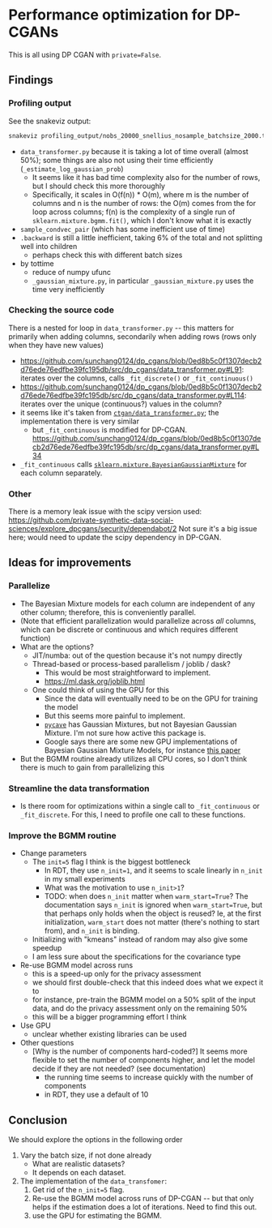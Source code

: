 

# Performance optimization for DP-CGANs

This is all using DP CGAN with `private=False`.

## Findings

### Profiling output

See the snakeviz output:
```bash
snakeviz profiling_output/nobs_20000_snellius_nosample_batchsize_2000.txt
```


- `data_transformer.py` because it is taking a lot of time overall (almost 50%); some things are also not using their time efficiently (`_estimate_log_gaussian_prob`)
    - It seems like it has bad time complexity also for the number of rows, but I should check this more thoroughly
    - Specifically, it scales in O(f(n)) * O(m), where m is the number of columns and n is the number of rows: the O(m) comes from the for loop across columns; f(n) is the complexity of a single run of `sklearn.mixture.bgmm.fit()`, which I don't know what it is exactly
- `sample_condvec_pair` (which has some inefficient use of time)
- `.backward` is still a little inefficient, taking 6% of the total and not splitting well into children
    - perhaps check this with different batch sizes
- by tottime
    - reduce of numpy ufunc
    - `_gaussian_mixture.py`, in particular `_gaussian_mixture.py` uses the time very inefficiently



### Checking the source code 

There is a nested for loop in `data_transformer.py` -- this matters for primarily when adding columns, secondarily when adding rows (rows only when they have new values)
- https://github.com/sunchang0124/dp_cgans/blob/0ed8b5c0f1307decb2d76ede76edfbe39fc195db/src/dp_cgans/data_transformer.py#L91: iterates over the columns, calls `_fit_discrete()` or `_fit_continuous()`
- https://github.com/sunchang0124/dp_cgans/blob/0ed8b5c0f1307decb2d76ede76edfbe39fc195db/src/dp_cgans/data_transformer.py#L114: iterates over the unique (continuous?) values in the column?
- it seems like it's taken from [`ctgan/data_transformer.py`](https://github.com/sdv-dev/CTGAN/blob/0de42b497eb207ba96ea8aa6f101888367de1347/ctgan/data_transformer.py#L4); the implementation there is very similar
    - but `_fit_continuous` is modified for DP-CGAN. https://github.com/sunchang0124/dp_cgans/blob/0ed8b5c0f1307decb2d76ede76edfbe39fc195db/src/dp_cgans/data_transformer.py#L34
- `_fit_continuous` calls [`sklearn.mixture.BayesianGaussianMixture`](https://scikit-learn.org/stable/modules/generated/sklearn.mixture.BayesianGaussianMixture.html) for each column separately. 

### Other 
There is a memory leak issue with the scipy version used: https://github.com/private-synthetic-data-social-sciences/explore_dpcgans/security/dependabot/2
Not sure it's a big issue here; would need to update the scipy dependency in DP-CGAN. 

## Ideas for improvements

### Parallelize
- The Bayesian Mixture models for each column are independent of any other column; therefore, this is conveniently parallel.
- (Note that efficient parallelization would parallelize across *all* columns, which can be discrete or continuous and which requires different function)
- What are the options?
    - JIT/numba: out of the question because it's not numpy directly
    - Thread-based or process-based parallelism / joblib / dask?
        - This would be most straightforward to implement.
        - https://ml.dask.org/joblib.html
    - One could think of using the GPU for this
        - Since the data will eventually need to be on the GPU for training the model
        - But this seems more painful to implement.
        - [`pycave`](https://pycave.borchero.com/index.html) has Gaussian Mixtures, but not Bayesian Gaussian Mixture. I'm not sure how active this package is.
        - Google says there are some new GPU implementations of Bayesian Gaussian Mixture Models, for instance [this paper](https://www.jstage.jst.go.jp/article/transinf/E105.D/3/E105.D_2021EDP7121/_pdf)
- But the BGMM routine already utilizes all CPU cores, so I don't think there is much to gain from parallelizing this 

### Streamline the data transformation
- Is there room for optimizations within a single call to `_fit_continuous` or `_fit_discrete`. For this, I need to profile one call to these functions.


### Improve the BGMM routine 

- Change parameters
    - The `init=5` flag I think is the biggest bottleneck
        - In RDT, they use `n_init=1`, and it seems to scale linearly in `n_init` in my small experiments
        - What was the motivation to use `n_init>1`?
        - TODO: when does `n_init` matter when `warm_start=True`? The documentation says `n_init` is ignored when `warm_start=True`, but that perhaps only holds when the object is reused? Ie, at the first initialization, `warm_start` does not matter (there's nothing to start from), and `n_init` is binding.
    - Initializing with "kmeans" instead of random may also give some speedup 
    - I am less sure about the specifications for the covariance type 
- Re-use BGMM model across runs 
    - this is a speed-up only for the privacy assessment 
    - we should first double-check that this indeed does what we expect it to
    - for instance, pre-train the BGMM model on a 50% split of the input data, and do the privacy assessment only on the remaining 50%
    - this will be a bigger programming effort I think
- Use GPU 
    - unclear whether existing libraries can be used 
- Other questions
    - [Why is the number of components hard-coded?] It seems more flexible to set the number of components higher, and let the model decide if they are not needed? (see documentation)
        - the running time seems to increase quickly with the number of components
        - in RDT, they use a default of 10

## Conclusion

We should explore the options in the following order 
1. Vary the batch size, if not done already
    - What are realistic datasets? 
    - It depends on each dataset. 
2. The implementation of the `data_transfomer`:
    1. Get rid of the `n_init=5` flag. 
    3. Re-use the BGMM model across runs of DP-CGAN -- but that only helps if the estimation does a lot of iterations. Need to find this out.
    4. use the GPU for estimating the BGMM. 
